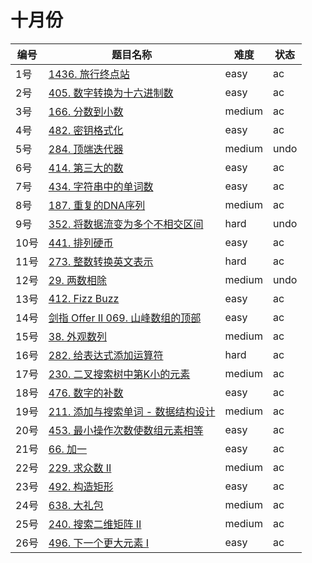 # 十月份

**编号**|**题目名称**|**难度**|**状态**
--------|------------|--------|--------
1号|[1436. 旅行终点站](./第1题%201436.%20旅行终点站)|easy|ac
2号|[405. 数字转换为十六进制数](./第2题%20405.%20数字转换为十六进制数)|easy|ac
3号|[166. 分数到小数](./第3题%20166.%20分数到小数)|medium|ac
4号|[482. 密钥格式化](./第4题%20482.%20密钥格式化)|easy|ac
5号|[284. 顶端迭代器](./第5题%20284.%20顶端迭代器)|medium|undo
6号|[414. 第三大的数](./第6题%20414.%20第三大的数)|easy|ac
7号|[434. 字符串中的单词数](./第7题%20434.%20字符串中的单词数)|easy|ac
8号|[187. 重复的DNA序列](./第8题%20187.%20重复的DNA序列)|medium|ac
9号|[352. 将数据流变为多个不相交区间](./第9题%20352.%20将数据流变为多个不相交区间)|hard|undo
10号|[441. 排列硬币](./第10题%20441.%20排列硬币)|easy|ac
11号|[273. 整数转换英文表示](./第11题%20273.%20整数转换英文表示)|hard|ac
12号|[29. 两数相除](./第12题%2029.%20两数相除)|medium|undo
13号|[412. Fizz Buzz](./第13题%20412.%20Fizz%20Buzz)|easy|ac
14号|[剑指 Offer II 069. 山峰数组的顶部](./第14题%20剑指%20Offer%20II%20069.%20山峰数组的顶部)|easy|ac
15号|[38. 外观数列](./第15题%2038.%20外观数列)|medium|ac
16号|[282. 给表达式添加运算符](./第16题%20282.%20给表达式添加运算符)|hard|ac
17号|[230. 二叉搜索树中第K小的元素](./第17题%20230.%20二叉搜索树中第K小的元素)|medium|ac
18号|[476. 数字的补数](./第18题%20476.%20数字的补数)|easy|ac
19号|[211. 添加与搜索单词 - 数据结构设计](./第19题%20211.%20添加与搜索单词%20-%20数据结构设计)|medium|ac
20号|[453. 最小操作次数使数组元素相等](./第20题%20453.%20最小操作次数使数组元素相等)|easy|ac
21号|[66. 加一](./第20题%2066%20加一)|easy|ac
22号|[229. 求众数 II](./第22题%2066%20求众数%20II)|medium|ac
23号|[492. 构造矩形](./第23题%20492%20构造矩形)|easy|ac
24号|[638. 大礼包](./第24题%20638%20大礼包)|medium|ac
25号|[240. 搜索二维矩阵 II](./第25题%20240%20搜索二维矩阵%20II)|medium|ac
26号|[496. 下一个更大元素 I](./第26题%20496%20下一个更大元素%20I)|easy|ac
